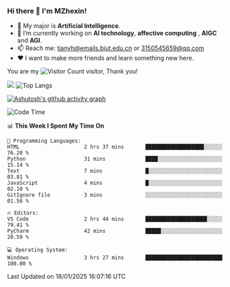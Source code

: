 ### Hi there 👋 I'm MZhexin!

- 💬 My major is **Artificial Intelligence**.
- 🔭 I’m currently working on **AI technology**, **affective computing** , **AIGC** and **AGI**.
- 📫 Reach me: <tianyh@emails.bjut.edu.cn> or <3150545659@qq.com>
- :heart: I want to make more friends and learn something new here.

You are my ![Visitor Count](https://profile-counter.glitch.me/MZhexin/count.svg) visitor, Thank you!

 ![](https://github-readme-stats.vercel.app/api?username=MZhexin&show_icons=true&theme=transparent) ![Top Langs](https://github-readme-stats.vercel.app/api/top-langs/?username=MZhexin&layout=compact&theme=tokyonight) 

[![Ashutosh's github activity graph](https://github-readme-activity-graph.vercel.app/graph?username=MZhexin)](https://github.com/ashutosh00710/github-readme-activity-graph)



<!--START_SECTION:waka-->
![Code Time](http://img.shields.io/badge/Code%20Time-286%20hrs%2038%20mins-blue)

📊 **This Week I Spent My Time On** 

```text
💬 Programming Languages: 
HTML                     2 hrs 37 mins       ███████████████████░░░░░░   76.20 % 
Python                   31 mins             ████░░░░░░░░░░░░░░░░░░░░░   15.14 % 
Text                     7 mins              █░░░░░░░░░░░░░░░░░░░░░░░░   03.81 % 
JavaScript               4 mins              █░░░░░░░░░░░░░░░░░░░░░░░░   02.10 % 
GitIgnore file           3 mins              ░░░░░░░░░░░░░░░░░░░░░░░░░   01.56 % 

🔥 Editors: 
VS Code                  2 hrs 44 mins       ████████████████████░░░░░   79.41 % 
PyCharm                  42 mins             █████░░░░░░░░░░░░░░░░░░░░   20.59 % 

💻 Operating System: 
Windows                  3 hrs 27 mins       █████████████████████████   100.00 % 
```


 Last Updated on 18/01/2025 16:07:16 UTC
<!--END_SECTION:waka-->


